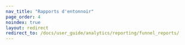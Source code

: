```yaml
---
nav_title: "Rapports d'entonnoir"
page_order: 4
noindex: true
layout: redirect
redirect_to: /docs/user_guide/analytics/reporting/funnel_reports/
---
```

